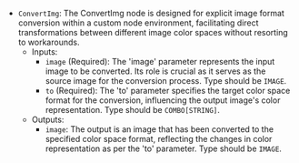 - `ConvertImg`: The ConvertImg node is designed for explicit image format conversion within a custom node environment, facilitating direct transformations between different image color spaces without resorting to workarounds.
    - Inputs:
        - `image` (Required): The 'image' parameter represents the input image to be converted. Its role is crucial as it serves as the source image for the conversion process. Type should be `IMAGE`.
        - `to` (Required): The 'to' parameter specifies the target color space format for the conversion, influencing the output image's color representation. Type should be `COMBO[STRING]`.
    - Outputs:
        - `image`: The output is an image that has been converted to the specified color space format, reflecting the changes in color representation as per the 'to' parameter. Type should be `IMAGE`.

